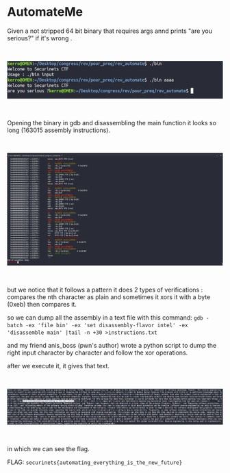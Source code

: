 # AutomateMe


Given a not stripped 64 bit binary that requires args annd prints "are you serious?" if it's wrong .

<br>

![im1](args.png)

<br>

Opening the binary in gdb and disassembling the main function it looks so long (163015 assembly instructions).

<br>


![im2](main.png)

<br>


but we notice that it follows a pattern it does 2 types of verifications : compares the nth character as plain and sometimes it xors it with a byte (0xeb) then compares it.

so we can dump all the assembly in a text file with this command:
`gdb -batch -ex 'file bin' -ex 'set disassembly-flavor intel' -ex 'disassemble main' |tail -n +30 >instructions.txt`

and my friend anis_boss (pwn's author) wrote a python script to dump the right input character by character and follow the xor operations.

after we execute it, it gives that text.

<br>

![im3](text.png)

<br>

in which we can see the flag.


FLAG: `securinets{automating_everything_is_the_new_future}`
